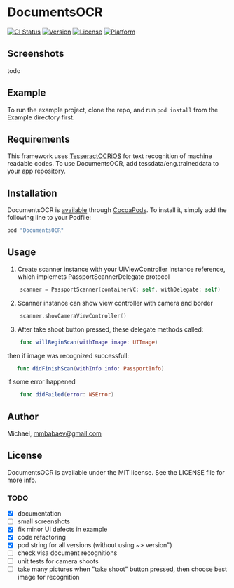 # DocumentsOCR

[![CI Status](http://img.shields.io/travis/Michael/DocumentsOCR.svg?style=flat)](https://travis-ci.org/Michael/DocumentsOCR)
[![Version](https://img.shields.io/cocoapods/v/DocumentsOCR.svg?style=flat)](http://cocoapods.org/pods/DocumentsOCR)
[![License](https://img.shields.io/cocoapods/l/DocumentsOCR.svg?style=flat)](http://cocoapods.org/pods/DocumentsOCR)
[![Platform](https://img.shields.io/cocoapods/p/DocumentsOCR.svg?style=flat)](http://cocoapods.org/pods/DocumentsOCR)

## Screenshots 

todo

## Example

To run the example project, clone the repo, and run `pod install` from the Example directory first.

## Requirements

This framework uses [TesseractOCRiOS](https://github.com/gali8/Tesseract-OCR-iOS) for text recognition of machine readable codes. To use DocumentsOCR, add tessdata/eng.traineddata to your app repository. 

## Installation

DocumentsOCR is [available](https://cocoapods.org/pods/DocumentsOCR) through [CocoaPods](http://cocoapods.org). To install
it, simply add the following line to your Podfile:

```ruby
pod "DocumentsOCR"
```
## Usage

1) Create scanner instance with your UIViewController instance reference, which implemets PassportScannerDelegate protocol

```swift
    scanner = PassportScanner(containerVC: self, withDelegate: self)
```

2) Scanner instance can show view controller with camera and border

```swift
    scanner.showCameraViewController()
```

3) After take shoot button pressed, these delegate methods called: 

```swift
    func willBeginScan(withImage image: UIImage)
```

then if image was recognized successfull:

```swift
   func didFinishScan(withInfo info: PassportInfo)
```

if some error happened

```swift
    func didFailed(error: NSError)
```



## Author

Michael, mmbabaev@gmail.com

## License

DocumentsOCR is available under the MIT license. See the LICENSE file for more info.

### TODO

- [x] documentation
- [ ] small screenshots
- [x] fix minor UI defects in example 
- [x] code refactoring
- [x] pod string for all versions (without using ~> version")
- [ ] check visa document recognitions
- [ ] unit tests for camera shoots
- [ ] take many pictures when "take shoot" button pressed, then choose best image for recognition
